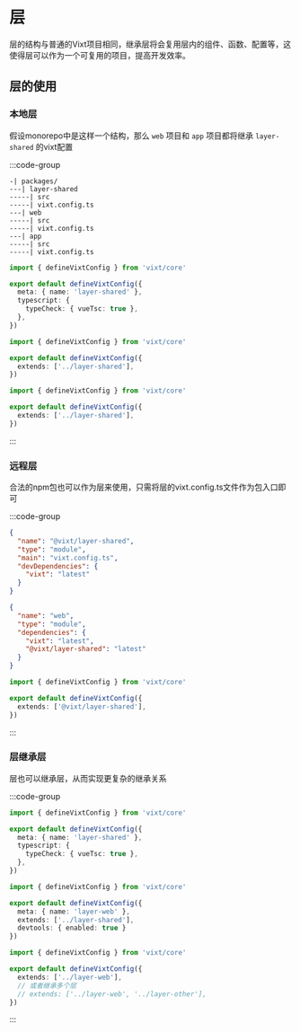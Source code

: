 # 层

层的结构与普通的Vixt项目相同，继承层将会复用层内的组件、函数、配置等，这使得层可以作为一个可复用的项目，提高开发效率。

## 层的使用

### 本地层

假设monorepo中是这样一个结构，那么 `web` 项目和 `app` 项目都将继承 `layer-shared` 的vixt配置

:::code-group

```目录结构
-| packages/
---| layer-shared
-----| src
-----| vixt.config.ts
---| web
-----| src
-----| vixt.config.ts
---| app
-----| src
-----| vixt.config.ts
```

```ts [layer-shared/vixt.config.ts]
import { defineVixtConfig } from 'vixt/core'

export default defineVixtConfig({
  meta: { name: 'layer-shared' },
  typescript: {
    typeCheck: { vueTsc: true },
  },
})
```

```ts [web/vixt.config.ts]
import { defineVixtConfig } from 'vixt/core'

export default defineVixtConfig({
  extends: ['../layer-shared'],
})
```

```ts [app/vixt.config.ts]
import { defineVixtConfig } from 'vixt/core'

export default defineVixtConfig({
  extends: ['../layer-shared'],
})
```

:::

### 远程层

合法的npm包也可以作为层来使用，只需将层的vixt.config.ts文件作为包入口即可

:::code-group

```json [@vixt/layer-shared/package.json]
{
  "name": "@vixt/layer-shared",
  "type": "module",
  "main": "vixt.config.ts",
  "devDependencies": {
    "vixt": "latest"
  }
}
```

```json [web/package.json]
{
  "name": "web",
  "type": "module",
  "dependencies": {
    "vixt": "latest",
    "@vixt/layer-shared": "latest"
  }
}
```

```ts [web/vixt.config.ts]
import { defineVixtConfig } from 'vixt/core'

export default defineVixtConfig({
  extends: ['@vixt/layer-shared'],
})
```

:::

### 层继承层

层也可以继承层，从而实现更复杂的继承关系

:::code-group

```ts [layer-shared/vixt.config.ts]
import { defineVixtConfig } from 'vixt/core'

export default defineVixtConfig({
  meta: { name: 'layer-shared' },
  typescript: {
    typeCheck: { vueTsc: true },
  },
})
```

```ts [layer-web/vixt.config.ts]
import { defineVixtConfig } from 'vixt/core'

export default defineVixtConfig({
  meta: { name: 'layer-web' },
  extends: ['../layer-shared'],
  devtools: { enabled: true }
})
```

```ts [web/vixt.config.ts]
import { defineVixtConfig } from 'vixt/core'

export default defineVixtConfig({
  extends: ['../layer-web'],
  // 或者继承多个层
  // extends: ['../layer-web', '../layer-other'],
})
```

:::
